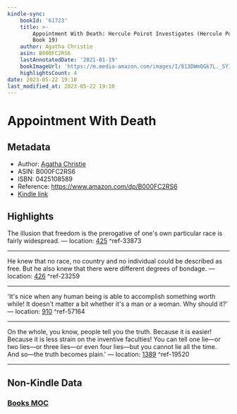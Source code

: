 ```yaml
---
kindle-sync:
    bookId: '61723'
    title: >-
        Appointment With Death: Hercule Poirot Investigates (Hercule Poirot series
        Book 19)
    author: Agatha Christie
    asin: B000FC2RS6
    lastAnnotatedDate: '2021-01-19'
    bookImageUrl: 'https://m.media-amazon.com/images/I/813DWmQGk7L._SY160.jpg'
    highlightsCount: 4
date: 2023-05-22 19:10
last_modified_at: 2023-05-22 19:10
---
```


# Appointment With Death

## Metadata

-   Author: [Agatha Christie](https://www.amazon.comundefined)
-   ASIN: B000FC2RS6
-   ISBN: 0425108589
-   Reference: https://www.amazon.com/dp/B000FC2RS6
-   [Kindle link](kindle://book?action=open&asin=B000FC2RS6)

## Highlights

The illusion that freedom is the prerogative of one's own particular race is fairly widespread. — location: [425](kindle://book?action=open&asin=B000FC2RS6&location=425) ^ref-33873

---

He knew that no race, no country and no individual could be described as free. But he also knew that there were different degrees of bondage. — location: [426](kindle://book?action=open&asin=B000FC2RS6&location=426) ^ref-23259

---

'It's nice when any human being is able to accomplish something worth while! It doesn't matter a bit whether it's a man or a woman. Why should it?' — location: [910](kindle://book?action=open&asin=B000FC2RS6&location=910) ^ref-57164

---

On the whole, you know, people tell you the truth. Because it is easier! Because it is less strain on the inventive faculties! You can tell one lie—or two lies—or three lies—or even four lies—but you cannot lie all the time. And so—the truth becomes plain.' — location: [1389](kindle://book?action=open&asin=B000FC2RS6&location=1389) ^ref-19520

---

## Non-Kindle Data

### [Books MOC](Books%20MOC.md)
